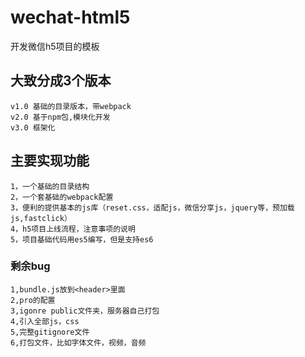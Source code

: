 # wechat-html5
开发微信h5项目的模板

## 大致分成3个版本
    v1.0 基础的目录版本，带webpack
    v2.0 基于npm包,模块化开发
    v3.0 框架化

## 主要实现功能
    1，一个基础的目录结构
    2，一个套基础的webpack配置
    3，便利的提供基本的js库（reset.css，适配js，微信分享js，jquery等，预加载js,fastclick）
    4，h5项目上线流程，注意事项的说明
    5，项目基础代码用es5编写，但是支持es6


### 剩余bug
    1,bundle.js放到<header>里面
    2,pro的配置
    3,igonre public文件夹，服务器自己打包
    4,引入全部js，css
    5,完整gitignore文件
    6,打包文件，比如字体文件，视频，音频
